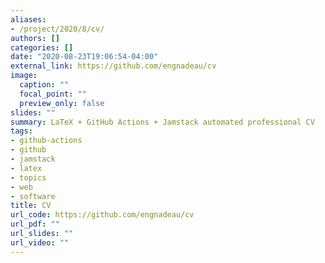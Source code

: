 ```yaml
---
aliases:
- /project/2020/8/cv/
authors: []
categories: []
date: "2020-08-23T19:06:54-04:00"
external_link: https://github.com/engnadeau/cv
image:
  caption: ""
  focal_point: ""
  preview_only: false
slides: ""
summary: LaTeX + GitHub Actions + Jamstack automated professional CV
tags:
- github-actions
- github
- jamstack
- latex
- topics
- web
- software
title: CV
url_code: https://github.com/engnadeau/cv
url_pdf: ""
url_slides: ""
url_video: ""
---
```

